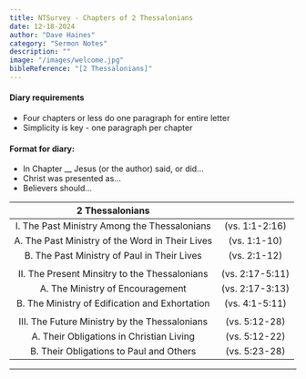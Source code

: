 ```yaml
---
title: NTSurvey - Chapters of 2 Thessalonians
date: 12-18-2024
author: "Dave Haines"
category: "Sermon Notes"
description: ""
image: "/images/welcome.jpg"
bibleReference: "[2 Thessalonians]"
---
```


#### Diary requirements
- Four chapters or less do one paragraph for entire letter
- Simplicity is key - one paragraph per chapter

#### Format for diary:
- In Chapter __ Jesus (or the author) said, or did...
- Christ was presented as...
- Believers should...

| **2 Thessalonians** | | 
|:-------:|:-------:|
| I. The Past Ministry Among the Thessalonians | (vs. 1:1-2:16) |
| A. The Past Ministry of the Word in Their Lives | (vs. 1:1-10) |
| B. The Past Ministry of Paul in Their Lives | (vs. 2:1-12) |
| | |
| II. The Present Minsitry to the Thessalonians | (vs. 2:17-5:11) |
| A. The Ministry of Encouragement | (vs. 2:17-3:13) |
| B. The Ministry of Edification and Exhortation| (vs. 4:1-5:11) |
| | |
| III. The Future Ministry by the Thessalonians | (vs. 5:12-28) |
| A. Their Obligations in Christian Living | (vs. 5:12-22) |
| B. Their Obligations to Paul and Others | (vs. 5:23-28) |

---

